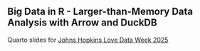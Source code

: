 ## Big Data in R - Larger-than-Memory Data Analysis with Arrow and DuckDB
Quarto slides for [Johns Hopkins Love Data Week 2025](https://dataservices.library.jhu.edu/love-data-week/)
